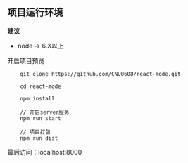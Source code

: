 ## 项目运行环境
**建议**
- node -> 6.X以上

开启项目预览
```
    git clone https://github.com/CNU0608/react-mode.git

    cd react-mode

    npm install

    // 开启server服务
    npm run start

    // 项目打包
    npm run dist

```
最后访问：localhost:8000